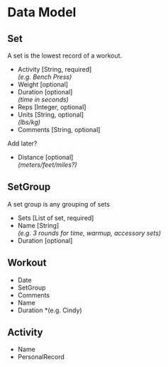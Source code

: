 # Data Model
## Set
A set is the lowest record of a workout.

* Activity   [String, required]  
*(e.g. Bench Press)*
* Weight [optional]
* Duration [optional]  
*(time in seconds)*
* Reps [Integer, optional]
* Units [String, optional]  
*(lbs/kg)*
* Comments [String, optional]

Add later?
* Distance [optional]  
*(meters/feet/miles?)*

## SetGroup
A set group is any grouping of sets

* Sets [List of set, required]
* Name [String]  
*(e.g. 3 rounds for time, warmup, accessory sets)*
* Duration [optional]

## Workout
* Date
* SetGroup
* Comments
* Name  
* Duration
*(e.g. Cindy)

## Activity
* Name
* PersonalRecord
